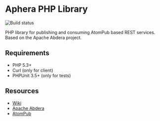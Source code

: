 # Aphera PHP Library

![Build status](https://secure.travis-ci.org/martinvium/aphera.png)

PHP library for publishing and consuming AtomPub based REST services. Based on
the Apache Abdera project.

## Requirements

* PHP 5.3+
* Curl (only for client)
* PHPUnit 3.5+ (only for tests)

## Resources

* [Wiki](http://github.com/martinvium/aphera/wiki/)
* [Apache Abdera](http://abdera.apache.org/)
* [AtomPub](http://www.atomenabled.org/)